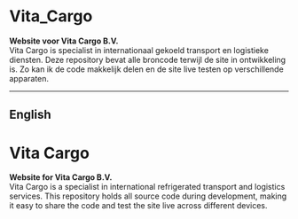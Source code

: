 # Vita_Cargo

**Website voor Vita Cargo B.V.**  
Vita Cargo is specialist in internationaal gekoeld transport en logistieke diensten. Deze repository bevat alle broncode terwijl de site in ontwikkeling is. Zo kan ik de code makkelijk delen en de site live testen op verschillende apparaten.

---

## English

# Vita Cargo

**Website for Vita Cargo B.V.**  
Vita Cargo is a specialist in international refrigerated transport and logistics services. This repository holds all source code during development, making it easy to share the code and test the site live across different devices.